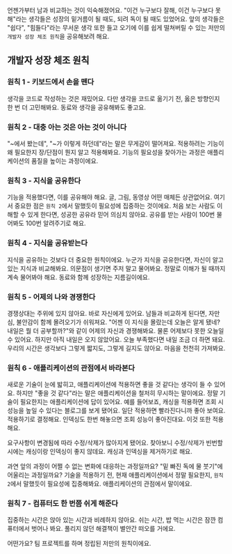 언젠가부터 남과 비교하는 것이 익숙해졌어요. "이건 누구보다 잘해, 이건 누구보다 못해"라는 생각들은 성장의 밑거름이 될 때도, 되려 독이 될 때도 있었어요. 앞의 생각들은 "쉽다", "힘들다"라는 무서운 생각 또한 들고 오기에 이를 쉽게 떨쳐버릴 수 있는 저만의 `개발자 성장 체조 원칙`을 공유해보려 해요.

## 개발자 성장 체조 원칙

### 원칙 1 - 키보드에서 손을 뗀다

생각을 코드로 작성하는 것은 재밌어요. 다만 생각을 코드로 옮기기 전, 옳은 방향인지 한 번 더 고민해봐요.
동료와 생각을 공유해봐도 좋고요.

### 원칙 2 - 대충 아는 것은 아는 것이 아니다

"~에서 봤는데", "~가 이렇게 하던데"라는 말은 무게감이 떨어져요. 적용하려는 기능이 왜 필요한지 장/단점이 뭔지 알고 적용해봐요.
기능의 필요성을 찾아가는 과정은 애플리케이션의 품질을 높이는 과정이에요.

### 원칙 3 - 지식을 공유한다

기능을 적용했다면, 이를 공유해야 해요.
글, 그림, 동영상 어떤 매체든 상관없어요. 여기서 중요한 점은 `원칙 2`에서 말했듯이 필요성에 집중하는 것이에요.
처음 보는 사람도 이해할 수 있게 한다면, 성공한 공유라 믿어 의심치 않아요.
공유를 받는 사람이 100번 물어봐도 100번 알려주기로 해요.

### 원칙 4 - 지식을 공유받는다

지식을 공유하는 것보다 더 중요한 원칙이에요.
누군가 지식을 공유한다면, 자신이 알고 있는 지식과 비교해봐요. 의문점이 생기면 주저 말고 물어봐요. 정말로 이해가 될 때까지 계속 물어봐야 해요. 동료와 함께 성장하는 지름길이에요.

### 원칙 5 - 어제의 나와 경쟁한다

경쟁상대는 주위에 있지 않아요. 바로 자신에게 있어요. 남들과 비교하게 된다면, 자만심, 불안감이 함께 몰려오기가 쉬워져요.
"어젠 이 지식을 몰랐는데 오늘은 알게 됐네? 내일은 뭘 더 공부할까?"와 같이 어제의 자신과 경쟁해봐요.
물론 어제보다 못한 오늘일 수 있어요. 하지만 아직 내일은 오지 않았어요. 오늘 부족했다면 내일 조금 더 하면 돼요. 우리의 시간은 생각보다 그렇게 짧지도, 그렇게 길지도 않아요. 마음을 천천히 가져봐요.

### 원칙 6 - 애플리케이션의 관점에서 바라본다

새로운 기술이 눈에 밟히고, 애플리케이션에 적용하면 좋을 것 같다는 생각이 들 수 있어요.
하지만 "좋을 것 같다"라는 말은 애플리케이션을 철저히 무시하는 말이에요. 정말 기술이 필요한지는 애플리케이션에 답이 있어요.
예를 들어보죠, 캐싱을 적용하면 조회 시 성능을 높일 수 있다는 블로그를 보게 됐어요. 일단 적용하면 빨라진다니까 좋아 보여요. 적용하기로 결정해요. 인덱싱도 한번 해놓으면 조회 성능이 좋아진대요. 이것 또한 적용해요.

요구사항이 변경됨에 따라 수정/삭제가 많아지게 됐어요. 찾아보니 수정/삭제가 빈번할 시에는 캐싱이랑 인덱싱이 좋지 않데요. 캐싱과 인덱싱을 제거하기로 해요.

과연 앞의 과정이 어쩔 수 없는 변화에 대응하는 과정일까요? "밑 빠진 독에 물 붓기"에 어울리는 과정일까요?
기술을 적용하기 전, 현재 애플리케이션에서 정말 필요한지, `원칙 2`에서 말했듯이 필요성에 집중해봐요.
애플리케이션의 관점에서 말이에요.

### 원칙 7 - 컴퓨터도 한 번쯤 쉬게 해준다

집중하는 시간은 앉아 있는 시간과 비례하지 않아요.
쉬는 시간, 밥 먹는 시간은 잠깐 컴퓨터에서 벗어나 봐요. 풀리지 않던 해결책이 별안간 떠오를 거에요.

어떤가요? 팀 프로젝트를 하며 정립된 저만의 원칙이에요.